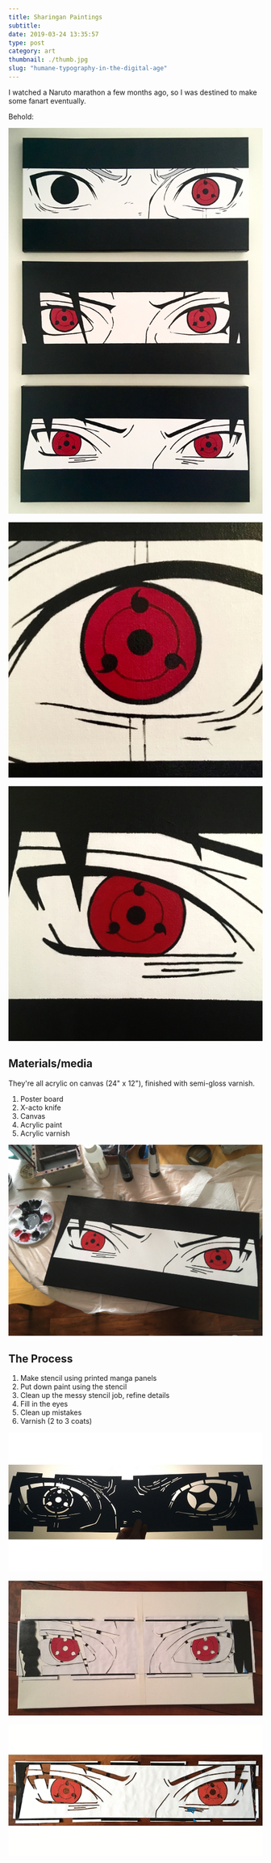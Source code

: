 ```yaml
---
title: Sharingan Paintings
subtitle:
date: 2019-03-24 13:35:57
type: post
category: art
thumbnail: ./thumb.jpg
slug: "humane-typography-in-the-digital-age"
---
```


I watched a Naruto marathon a few months ago, so I was destined to make some fanart eventually.

<!-- more -->

Behold:

![yep yep yep](./full.jpg "yep yep")

![yep yep yep](./kakashi-closeup.jpg "yep yep")

![yep yep yep](./sasuke-closeup.jpg "yep yep")

## Materials/media

They're all acrylic on canvas (24" x 12"), finished with semi-gloss varnish.

1. Poster board
1. X-acto knife
1. Canvas
1. Acrylic paint
1. Acrylic varnish

![yep yep yep](./sasuke-table.jpg "yep yep")

## The Process

1. Make stencil using printed manga panels
1. Put down paint using the stencil
1. Clean up the messy stencil job, refine details
1. Fill in the eyes
1. Clean up mistakes
1. Varnish (2 to 3 coats)

![yep yep yep](./kakashi-process.gif "yep yep")

![yep yep yep](./itachi-process-2.gif "yep yep")

![yep yep yep](./sasuke-process.gif "yep yep")
